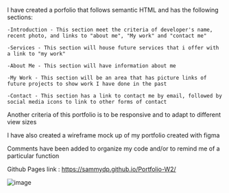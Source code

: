 I have created a porfolio that follows semantic HTML and has the following sections:

    -Introduction - This section meet the criteria of developer's name, recent photo, and links to "about me", "My work" and "contact me"

    -Services - This section will house future services that i offer with a link to "my work"

    -About Me - This section will have information about me

    -My Work - This section will be an area that has picture links of future projects to show work I have done in the past

    -Contact - This section has a link to contact me by email, followed by social media icons to link to other forms of contact

Another criteria of this portfolio is to be responsive and to adapt to different view sizes

I have also created a wireframe mock up of my portfolio created with figma

Comments have been added to organize my code and/or to remind me of a particular function

Github Pages link :  https://sammydp.github.io/Portfolio-W2/

![image](https://user-images.githubusercontent.com/107449948/177460724-e26f4e21-323f-47f4-aa53-7ee97ed7c4b8.png)

